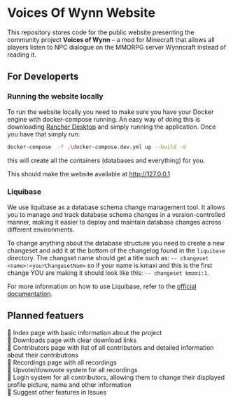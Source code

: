 # Voices Of Wynn Website
This repository stores code for the public website presenting the community project **Voices of Wynn** – a mod for Minecraft that allows all players listen to NPC dialogue on the MMORPG server Wynncraft instead of reading it.


## For Developerts 
### Running the website locally
To run the website locally you need to make sure you have your Docker engine with docker-compose running. An easy way of doing this is downloading [Rancher Desktop](https://rancherdesktop.io/) and simply running the application. Once you have that simply run: 
```bash
docker-compose  -f .\docker-compose.dev.yml up --build -d
```
this will create all the containers (databases and everything) for you.

This should make the website available at http://127.0.0.1


### Liquibase

We use liquibase as a database schema change management tool. It allows you to manage and track database schema changes in a version-controlled manner, making it easier to deploy and maintain database changes across different environments.

To change anything about the database structure you need to create a new changeset and add it at the bottom of the changelog found in the `liquibase` directory. The changset name should get a title such as:
`-- changeset <name>:<yourChangesetNum>` so if your name is kmaxi and this is the first change YOU are making it should look like this:
`-- changeset kmaxi:1`.

For more information on how to use Liquibase, refer to the [official documentation](https://www.liquibase.org/documentation/index.html).






## Planned featuers  
🔲 Index page with basic information about the project  
🔲 Downloads page with clear download links  
🔲 Contributors page with list of all contributors and detailed information about their contributions  
🔲 Recordings page with all recordings  
🔲 Upvote/downvote system for all recordings  
🔲 Login system for all contributors, allowing them to change their displayed profile picture, name and other information  
🔳 Suggest other features in Issues  

